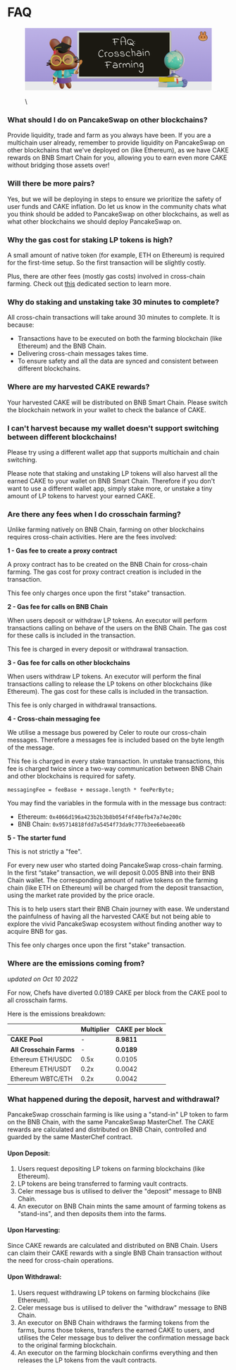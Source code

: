 # FAQ

<figure><img src="../../../.gitbook/assets/image (4) (1).png" alt=""><figcaption><p>\</p></figcaption></figure>

### What should I do on PancakeSwap on other blockchains?

Provide liquidity, trade and farm as you always have been. If you are a multichain user already, remember to provide liquidity on PancakeSwap on other blockchains that we've deployed on (like Ethereum), as we have CAKE rewards on BNB Smart Chain for you, allowing you to earn even more CAKE without bridging those assets over!

### **Will there be more pairs?**

Yes, but we will be deploying in steps to ensure we prioritize the safety of user funds and CAKE inflation. Do let us know in the community chats what you think should be added to PancakeSwap on other blockchains, as well as what other blockchains we should deploy PancakeSwap on.

### **Why the gas cost for staking LP tokens is high?**

A small amount of native token (for example, ETH on Ethereum) is required for the first-time setup. So the first transaction will be slightly costly.

Plus, there are other fees (mostly gas costs) involved in cross-chain farming. Check out [this](faq.md#are-there-any-fees-when-i-do-crosschain-farming) dedicated section to learn more.

### **Why do staking and unstaking take 30 minutes to complete?**

All cross-chain transactions will take around 30 minutes to complete. It is because:

* Transactions have to be executed on both the farming blockchain (like Ethereum) and the BNB Chain.
* Delivering cross-chain messages takes time.
* To ensure safety and all the data are synced and consistent between different blockchains.

### **Where are my harvested CAKE rewards?**

Your harvested CAKE will be distributed on BNB Smart Chain. Please switch the blockchain network in your wallet to check the balance of CAKE.

### **I can't harvest because my wallet doesn't support switching between different blockchains!**

Please try using a different wallet app that supports multichain and chain switching.

Please note that staking and unstaking LP tokens will also harvest all the earned CAKE to your wallet on BNB Smart Chain. Therefore if you don't want to use a different wallet app, simply stake more, or unstake a tiny amount of LP tokens to harvest your earned CAKE.

### Are there any fees when I do crosschain farming?

Unlike farming natively on BNB Chain, farming on other blockchains requires cross-chain activities. Here are the fees involved:

**1 - Gas fee to create a proxy contract**

A proxy contract has to be created on the BNB Chain for cross-chain farming. The gas cost for proxy contract creation is included in the transaction.

This fee only charges once upon the first "stake" transaction.

**2 - Gas fee for calls on BNB Chain**

When users deposit or withdraw LP tokens. An executor will perform transactions calling on behave of the users on the BNB Chain. The gas cost for these calls is included in the transaction.

This fee is charged in every deposit or withdrawal transaction.

**3 - Gas fee for calls on other blockchains**

When users withdraw LP tokens. An executor will perform the final transactions calling to release the LP tokens on other blockchains (like Ethereum). The gas cost for these calls is included in the transaction.

This fee is only charged in withdrawal transactions.

**4 - Cross-chain messaging fee**

We utilise a message bus powered by Celer to route our cross-chain messages. Therefore a messages fee is included based on the byte length of the message.

This fee is charged in every stake transaction. In unstake transactions, this fee is charged twice since a two-way communication between BNB Chain and other blockchains is required for safety.

```
messagingFee = feeBase + message.length * feePerByte;
```

You may find the variables in the formula with in the message bus contract:

* Ethereum: `0x4066d196a423b2b3b8b054f4f40efb47a74e200c`
* BNB Chain: `0x95714818fdd7a5454f73da9c777b3ee6ebaeea6b`

**5 - The starter fund**

This is not strictly a "fee".&#x20;

For every new user who started doing PancakeSwap cross-chain farming. In the first “stake” transaction, we will deposit 0.005 BNB into their BNB Chain wallet. The corresponding amount of native tokens on the farming chain (like ETH on Ethereum) will be charged from the deposit transaction, using the market rate provided by the price oracle.

This is to help users start their BNB Chain journey with ease. We understand the painfulness of having all the harvested CAKE but not being able to explore the vivid PancakeSwap ecosystem without finding another way to acquire BNB for gas.

This fee only charges once upon the first "stake" transaction.

### Where are the emissions coming from?&#x20;

_updated on Oct 10 2022_

For now, Chefs have diverted 0.0189 CAKE per block from the CAKE pool to all crosschain farms.&#x20;

Here is the emissions breakdown:

|                          | Multiplier | CAKE per block |
| ------------------------ | ---------- | -------------- |
| **CAKE Pool**            | -          | **8.9811**     |
| **All Crosschain Farms** | -          | **0.0189**     |
| Ethereum ETH/USDC        | 0.5x       | 0.0105         |
| Ethereum ETH/USDT        | 0.2x       | 0.0042         |
| Ethereum WBTC/ETH        | 0.2x       | 0.0042         |

### What happened during the deposit, harvest and withdrawal?

PancakeSwap crosschain farming is like using a "stand-in" LP token to farm on the BNB Chain, with the same PancakeSwap MasterChef. The CAKE rewards are calculated and distributed on BNB Chain, controlled and guarded by the same MasterChef contract.

#### Upon Deposit:

1. Users request depositing LP tokens on farming blockchains (like Ethereum).
2. LP tokens are being transferred to farming vault contracts.
3. Celer message bus is utilised to deliver the "deposit" message to BNB Chain.
4. An executor on BNB Chain mints the same amount of farming tokens as "stand-ins", and then deposits them into the farms.

#### Upon Harvesting:

Since CAKE rewards are calculated and distributed on BNB Chain. Users can claim their CAKE rewards with a single BNB Chain transaction without the need for cross-chain operations.

#### Upon Withdrawal:

1. Users request withdrawing LP tokens on farming blockchains (like Ethereum).
2. Celer message bus is utilised to deliver the "withdraw" message to BNB Chain.
3. An executor on BNB Chain withdraws the farming tokens from the farms, burns those tokens, transfers the earned CAKE to users, and utilises the Celer message bus to deliver the confirmation message back to the original farming blockchain.
4. An executor on the farming blockchain confirms everything and then releases the LP tokens from the vault contracts.
